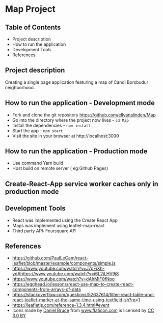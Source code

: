 # Map Project

## Table of Contents
* Project description
* How to run the application
* Development Tools
* References

## Project description
Creating a single page application featuring a map of Candi Borobudur neighborhood.

## How to run the application - Development mode
* Fork and clone the git repository https://github.com/ellyanalinden/Map
* Go into the directory where the project now lives - `cd Map`
* Install the dependencies - `npm install`
* Start the app - `npm start`
* Visit the site in your browser at http://localhost:3000

## How to run the application - Production mode
* Use command Yarn build
* Host build on remote server ( eg:Github Pages)

## Create-React-App service worker caches only in production mode

## Development Tools
* React was implemented using the Create React App
* Maps was implement using leaflet-map-react
* Third party API: Foursquare API

## References
* https://github.com/PaulLeCam/react-leaflet/blob/master/example/components/simple.js
* https://www.youtube.com/watch?v=J7pFiXh-ydAhttps://www.youtube.com/watch?v=i6L2jLHV9j8
* https://www.youtube.com/watch?v=dAhMIF0fNpo
* https://egghead.io/lessons/react-use-map-to-create-react-components-from-arrays-of-data
* https://stackoverflow.com/questions/52637614/filter-react-table-and-react-leaflet-marker-at-the-same-time-using-textfield-sh?rq=1
* https://leafletjs.com/reference-1.3.4.html#event
* Icons made by <a href="https://www.flaticon.com/authors/daniel-bruce" title="Daniel Bruce">Daniel Bruce</a> from <a href="https://www.flaticon.com/" title="Flaticon">www.flaticon.com</a> is licensed by <a href="http://creativecommons.org/licenses/by/3.0/" title="Creative Commons BY 3.0" target="_blank">CC 3.0 BY</a>
